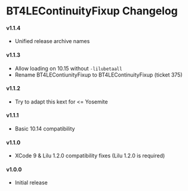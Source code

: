 BT4LEContinuityFixup Changelog
=============================
#### v1.1.4
- Unified release archive names

#### v1.1.3
- Allow loading on 10.15 without `-lilubetaall`
- Rename BT4LEContiunityFixup to BT4LEContinuityFixup (ticket 375)

#### v1.1.2
- Try to adapt this kext for <= Yosemite

#### v1.1.1
- Basic 10.14 compatibility

#### v1.1.0
- XCode 9 & Lilu 1.2.0 compatibility fixes (Lilu 1.2.0 is required)

#### v1.0.0
- Initial release
